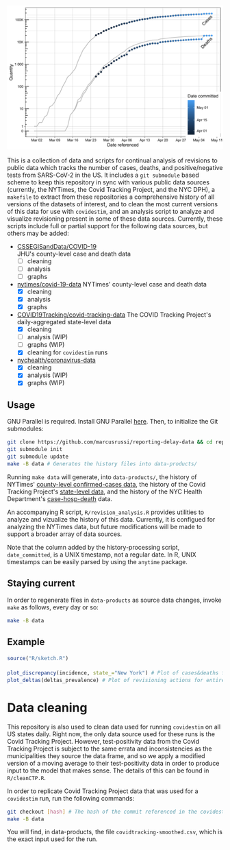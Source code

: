 ![Example output](example_output.png)

This is a collection of data and scripts for continual analysis of revisions to
public data which tracks the number of cases, deaths, and positive/negative
tests from SARS-CoV-2 in the US. It includes a `git submodule` based scheme to
keep this repository in sync with various public data sources (currently, the
NYTimes, the Covid Tracking Project, and the NYC DPH), a `makefile` to extract
from these repositories a comprehensive history of all versions of the datasets
of interest, and to clean the most current versions of this data for use with
`covidestim`, and an analysis script to analyze and visualize revisioning
present in some of these data sources. Currently, these scripts include full or
partial support for the following data sources, but others may be added:

- [CSSEGISandData/COVID-19](https://github.com/CSSEGISandData/COVID-19)  
  JHU's county-level case and death data
  - [ ] cleaning
  - [ ] analysis
  - [ ] graphs
- [nytimes/covid-19-data](https://github.com/marcusrussi/reporting-delay-data)
  NYTimes' county-level case and death data
  - [x] cleaning
  - [x] analysis
  - [x] graphs
- [COVID19Tracking/covid-tracking-data](https://github.com/COVID19Tracking/covid-tracking-data)
  The COVID Tracking Project's daily-aggregated state-level data
  - [x] cleaning
  - [ ] analysis (WIP)
  - [ ] graphs (WIP)
  - [x] cleaning for `covidestim` runs
- [nychealth/coronavirus-data](https://github.com/nychealth/coronavirus-data)
  - [x] cleaning
  - [x] analysis (WIP)
  - [x] graphs (WIP)

## Usage

GNU Parallel is required. Install GNU Parallel
[here](https://www.gnu.org/software/parallel/). Then, to initialize the Git
submodules:

```bash
git clone https://github.com/marcusrussi/reporting-delay-data && cd reporting-delay-data
git submodule init
git submodule update
make -B data # Generates the history files into data-products/
```

Running `make data` will generate, into `data-products/`, the history of
NYTimes' [county-level confirmed-cases
data](https://github.com/nytimes/covid-19-data), the history of the Covid
Tracking Project's [state-level
data](https://github.com/covid19Tracking/covid-tracking-data), and the history
of the NYC Health Department's
[case-hosp-death](https://github.com/nychealth/coronavirus-data/blob/master/case-hosp-death.csv)
data.

An accompanying R script, `R/revision_analysis.R` provides utilities to analyze
and vizualize the history of this data. Currently, it is configued for
analyzing the NYTimes data, but future modifications will be made to support a
broader array of data sources.

Note that the column added by the history-processing script, `date_committed`,
is a UNIX timestamp, not a regular date.  In R, UNIX timestamps can be easily
parsed by using the `anytime` package.

## Staying current

In order to regenerate files in `data-products` as source data changes, invoke
`make` as follows, every day or so:

```bash
make -B data
```

## Example

```r
source("R/sketch.R")

plot_discrepancy(incidence, state_="New York") # Plot of cases&deaths for NYS
plot_deltas(deltas_prevalence) # Plot of revisioning actions for entire US
```

# Data cleaning

This repository is also used to clean data used for running `covidestim` on all
US states daily. Right now, the only data source used for these runs is the
Covid Tracking Project. However, test-positivity data from the Covid Tracking
Project is subject to the same errata and inconsistencies as the municipalities
they source the data frame, and so we apply a modified version of a moving
average to their test-positivity data in order to produce input to the model
that makes sense. The details of this can be found in `R/cleanCTP.R`.

In order to replicate Covid Tracking Project data that was used for a
`covidestim` run, run the following commands:

```bash
git checkout [hash] # The hash of the commit referenced in the covidestim report
make -B data
```

You will find, in data-products, the file `covidtracking-smoothed.csv`, which
is the exact input used for the run.
